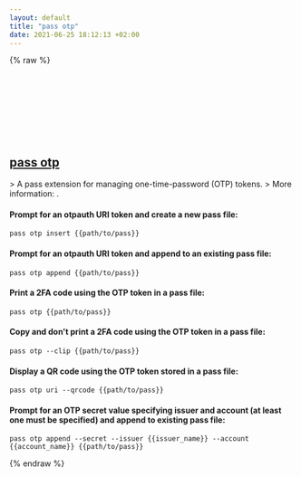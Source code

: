 ```yaml
---
layout: default
title: "pass otp"
date: 2021-06-25 18:12:13 +02:00
---
```

{% raw %}
<h2 id="pass-otp">
  <a href="/en/common/pass-otp.html">pass otp</a> <a href="#pass-otp"><svg class="icon">
    <use href="/assets/images/unicode_sprite.svg#link" />
  </svg></a>
</h2>
> A pass extension for managing one-time-password (OTP) tokens.
> More information: <https://github.com/tadfisher/pass-otp#readme>.

#### Prompt for an otpauth URI token and create a new pass file:
```shell
pass otp insert {{path/to/pass}}
```
#### Prompt for an otpauth URI token and append to an existing pass file:
```shell
pass otp append {{path/to/pass}}
```
#### Print a 2FA code using the OTP token in a pass file:
```shell
pass otp {{path/to/pass}}
```
#### Copy and don't print a 2FA code using the OTP token in a pass file:
```shell
pass otp --clip {{path/to/pass}}
```
#### Display a QR code using the OTP token stored in a pass file:
```shell
pass otp uri --qrcode {{path/to/pass}}
```
#### Prompt for an OTP secret value specifying issuer and account (at least one must be specified) and append to existing pass file:
```shell
pass otp append --secret --issuer {{issuer_name}} --account {{account_name}} {{path/to/pass}}
```
{% endraw %}